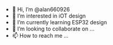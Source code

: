 - 👋 Hi, I’m @alan660926
- 👀 I’m interested in iOT design 
- 🌱 I’m currently learning ESP32 design
- 💞️ I’m looking to collaborate on ...
- 📫 How to reach me ...

<!---
alan660926/alan660926 is a ✨ special ✨ repository because its `README.md` (this file) appears on your GitHub profile.
You can click the Preview link to take a look at your changes.
--->
